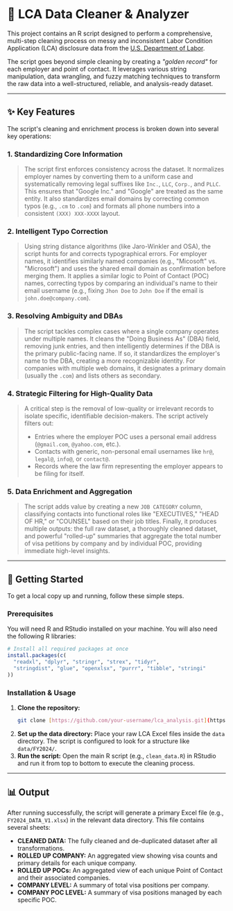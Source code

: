# 🧹 LCA Data Cleaner & Analyzer

This project contains an R script designed to perform a comprehensive, multi-step cleaning process on messy and inconsistent Labor Condition Application (LCA) disclosure data from the [U.S. Department of Labor](https://www.dol.gov/agencies/eta/foreign-labor/performance).

The script goes beyond simple cleaning by creating a *"golden record"* for each employer and point of contact. It leverages various string manipulation, data wrangling, and fuzzy matching techniques to transform the raw data into a well-structured, reliable, and analysis-ready dataset.

---

## ✨ Key Features

The script's cleaning and enrichment process is broken down into several key operations:

### 1. Standardizing Core Information
> The script first enforces consistency across the dataset. It normalizes employer names by converting them to a uniform case and systematically removing legal suffixes like `Inc.`, `LLC`, `Corp.`, and `PLLC`. This ensures that "Google Inc." and "Google" are treated as the same entity. It also standardizes email domains by correcting common typos (e.g., `.cm` to `.com`) and formats all phone numbers into a consistent `(XXX) XXX-XXXX` layout.

### 2. Intelligent Typo Correction
> Using string distance algorithms (like Jaro-Winkler and OSA), the script hunts for and corrects typographical errors. For employer names, it identifies similarly named companies (e.g., "Micosoft" vs. "Microsoft") and uses the shared email domain as confirmation before merging them. It applies a similar logic to Point of Contact (POC) names, correcting typos by comparing an individual's name to their email username (e.g., fixing `Jhon Doe` to `John Doe` if the email is `john.doe@company.com`).

### 3. Resolving Ambiguity and DBAs
> The script tackles complex cases where a single company operates under multiple names. It cleans the "Doing Business As" (DBA) field, removing junk entries, and then intelligently determines if the DBA is the primary public-facing name. If so, it standardizes the employer's name to the DBA, creating a more recognizable identity. For companies with multiple web domains, it designates a primary domain (usually the `.com`) and lists others as secondary.

### 4. Strategic Filtering for High-Quality Data
> A critical step is the removal of low-quality or irrelevant records to isolate specific, identifiable decision-makers. The script actively filters out:
> - Entries where the employer POC uses a personal email address (`@gmail.com`, `@yahoo.com`, etc.).
> - Contacts with generic, non-personal email usernames like `hr@`, `legal@`, `info@`, or `contact@`.
> - Records where the law firm representing the employer appears to be filing for itself.

### 5. Data Enrichment and Aggregation
> The script adds value by creating a new `JOB CATEGORY` column, classifying contacts into functional roles like "EXECUTIVES," "HEAD OF HR," or "COUNSEL" based on their job titles. Finally, it produces multiple outputs: the full raw dataset, a thoroughly cleaned dataset, and powerful "rolled-up" summaries that aggregate the total number of visa petitions by company and by individual POC, providing immediate high-level insights.

---

## 🔧 Getting Started

To get a local copy up and running, follow these simple steps.

### Prerequisites

You will need R and RStudio installed on your machine. You will also need the following R libraries:

```r
# Install all required packages at once
install.packages(c(
  "readxl", "dplyr", "stringr", "strex", "tidyr", 
  "stringdist", "glue", "openxlsx", "purrr", "tibble", "stringi"
))
```

### Installation & Usage

1.  **Clone the repository:**
    ```sh
    git clone [https://github.com/your-username/lca_analysis.git](https://github.com/your-username/lca_analysis.git)
    ```
2.  **Set up the data directory:**
    Place your raw LCA Excel files inside the `data` directory. The script is configured to look for a structure like `data/FY2024/`.
3.  **Run the script:**
    Open the main R script (e.g., `clean_data.R`) in RStudio and run it from top to bottom to execute the cleaning process.

---

## 📊 Output

After running successfully, the script will generate a primary Excel file (e.g., `FY2024_DATA_V1.xlsx`) in the relevant data directory. This file contains several sheets:

-   **CLEANED DATA:** The fully cleaned and de-duplicated dataset after all transformations.
-   **ROLLED UP COMPANY:** An aggregated view showing visa counts and primary details for each unique company.
-   **ROLLED UP POCs:** An aggregated view of each unique Point of Contact and their associated companies.
-   **COMPANY LEVEL:** A summary of total visa positions per company.
-   **COMPANY POC LEVEL:** A summary of visa positions managed by each specific POC.